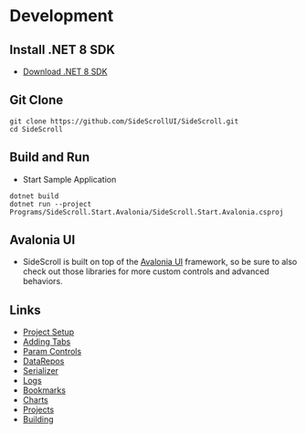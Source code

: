 # Development

## Install .NET 8 SDK

- [Download .NET 8 SDK](https://dotnet.microsoft.com/en-us/download/dotnet/8.0)

## Git Clone

```
git clone https://github.com/SideScrollUI/SideScroll.git
cd SideScroll
```

## Build and Run

- Start Sample Application
```
dotnet build
dotnet run --project Programs/SideScroll.Start.Avalonia/SideScroll.Start.Avalonia.csproj
```

## Avalonia UI

* SideScroll is built on top of the [Avalonia UI](https://github.com/AvaloniaUI/Avalonia) framework, so be sure to also check out those libraries for more custom controls and advanced behaviors.

## Links

* [Project Setup](ProjectSetup.md)
* [Adding Tabs](AddingTabs.md)
* [Param Controls](ParamControls.md)
* [DataRepos](DataRepos.md)
* [Serializer](Serializer.md)
* [Logs](Logs.md)
* [Bookmarks](Bookmarks.md)
* [Charts](Charts.md)
* [Projects](Projects.md)
* [Building](Building.md)
